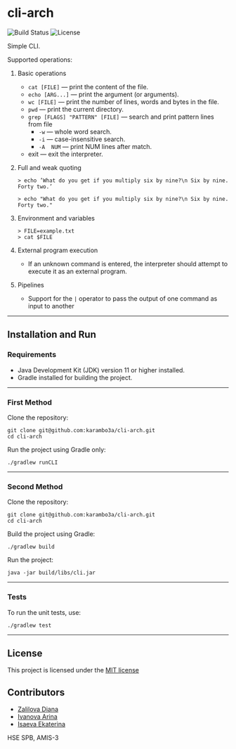 # cli-arch

![Build Status](https://github.com/karambo3a/cli-arch/actions/workflows/ci.yaml/badge.svg)
![License](https://img.shields.io/badge/License-MIT-blue.svg)

Simple CLI.

Supported operations:

1. Basic operations

    * ```cat [FILE]``` — print the content of the file.
    * ```echo [ARG...]``` — print the argument (or arguments).
    * ```wc [FILE]``` — print the number of lines, words and bytes in the file.
    * ```pwd``` — print the current directory.
    * ```grep [FLAGS] "PATTERN" [FILE]``` — search and print pattern lines from file
        * ```-w``` — whole word search.
        * ```-i``` — case-insensitive search.
        * ```-A  NUM``` — print NUM lines after match.
    * exit — exit the interpreter.
2. Full and weak quoting
    ```
    > echo ’What do you get if you multiply six by nine?\n Six by nine. Forty two.’
    ```
    ```
    > echo "What do you get if you multiply six by nine?\n Six by nine. Forty two."
    ```
3. Environment and variables
    ```
    > FILE=example.txt
    > cat $FILE
    ```
4. External program execution
    * If an unknown command is entered, the interpreter should attempt to execute it as an external program.
5. Pipelines
    * Support for the `|` operator to pass the output of one command as input to another

---

## Installation and Run

### Requirements

* Java Development Kit (JDK) version 11 or higher installed.
* Gradle installed for building the project.

---

### First Method

Clone the repository:

```
git clone git@github.com:karambo3a/cli-arch.git
cd cli-arch
```

Run the project using Gradle only:

```
./gradlew runCLI
```

---

### Second Method

Clone the repository:

```
git clone git@github.com:karambo3a/cli-arch.git
cd cli-arch
```

Build the project using Gradle:

```
./gradlew build
```

Run the project:

```
java -jar build/libs/cli.jar
```

---

### Tests

To run the unit tests, use:

```
./gradlew test
```

---

## License

This project is licensed under the [MIT license](LICENSE)

## Contributors

* [Zalilova Diana](https://www.github.com/mediana105)
* [Ivanova Arina](https://www.github.com/Arishkamu)
* [Isaeva Ekaterina](https://www.github.com/karambo3a)

HSE SPB, AMIS-3
